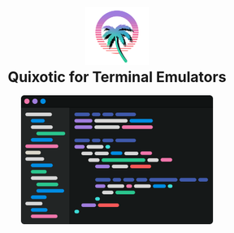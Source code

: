 <h1 align="center">
	<img src="https://github.com/QuixoticCS/.github/blob/main/profile/assets/logo.svg" width="25%" alt="Logo"/><br/>
	Quixotic for Terminal Emulators</a>
  </h1>
  
<p align="center"><img width="75%" src="https://github.com/QuixoticCS/quixotic-terms/blob/main/assets/terminal.svg"/></p>
